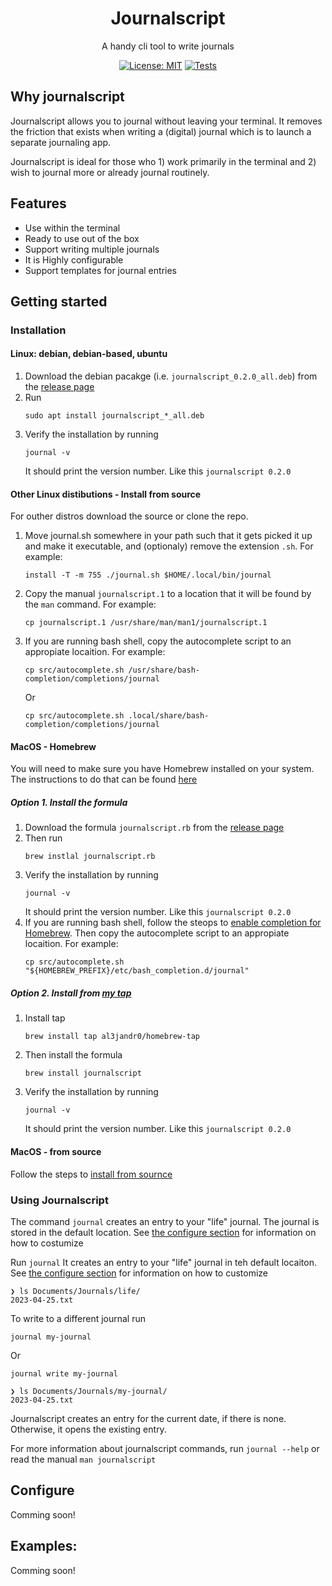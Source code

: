 
<h1 align="center">Journalscript</h1>
<p align="center">A handy cli tool to write journals</p>

<div align="center">

[![License: MIT](https://img.shields.io/badge/License-MIT-yellow.svg)](https://opensource.org/licenses/MIT) 
[![Tests](https://github.com/al3jandr0/journalscript/actions/workflows/ci.yml/badge.svg)](https://github.com/al3jandr0/journalscript/actions/workflows/ci.yml)

</div>

## Why journalscript

Journalscript allows you to journal without leaving your terminal.  It removes the friction that exists when writing a (digital) journal which is to launch a separate journaling app.

Journalscript is ideal for those who 1) work primarily in the terminal and 2) wish to journal more or already journal routinely. 

## Features
- Use within the terminal
- Ready to use out of the box
- Support writing multiple journals
- It is Highly configurable
- Support templates for journal entries

## Getting started

### Installation

#### Linux: debian, debian-based, ubuntu
1. Download the debian pacakge (i.e. `journalscript_0.2.0_all.deb`) from the [release page](https://github.com/al3jandr0/journalscript/releases)
2. Run 
   ```shell
   sudo apt install journalscript_*_all.deb
   ```
3. Verify the installation by running 
   ```shell
   journal -v
   ```
   It should print the version number. Like this `journalscript 0.2.0`

#### Other Linux distibutions - Install from source

For outher distros download the source or clone the repo.

1. Move journal.sh somewhere in your path such that it gets picked it up and make it executable, and (optionaly) remove the extension `.sh`. For example:
    ```shell
    install -T -m 755 ./journal.sh $HOME/.local/bin/journal
    ```
2. Copy the manual `journalscript.1` to a location that it will be found by the `man` command. For example:
    ```shell
    cp journalscript.1 /usr/share/man/man1/journalscript.1
    ```
3. If you are running bash shell, copy the autocomplete script to an appropiate locaition. For example:
   ```shell
   cp src/autocomplete.sh /usr/share/bash-completion/completions/journal
   ```
   Or
   ```shell
   cp src/autocomplete.sh .local/share/bash-completion/completions/journal
   ```
#### MacOS - Homebrew

You will need to make sure you have Homebrew installed on your system. The instructions to do that can be found [here](https://brew.sh/)

##### Option 1. Install the formula
1. Download the formula `journalscript.rb` from the [release page](https://github.com/al3jandr0/journalscript/releases)
2. Then run
   ```shell
   brew instlal journalscript.rb
   ```
3. Verify the installation by running 
   ```shell
   journal -v
   ```
   It should print the version number. Like this `journalscript 0.2.0`
3. If you are running bash shell, follow the steops to [enable completion for Homebrew](https://docs.brew.sh/Shell-Completion). Then copy the autocomplete script to an appropiate locaition. For example:
   ```shell
   cp src/autocomplete.sh "${HOMEBREW_PREFIX}/etc/bash_completion.d/journal"
   ```

##### Option 2. Install from [my tap](https://github.com/al3jandr0/homebrew-tap)

1. Install tap 
   ```shell
   brew install tap al3jandr0/homebrew-tap
   ```
2. Then install the formula 
   ```shell
   brew install journalscript
   ```
3. Verify the installation by running 
   ```shell
   journal -v
   ```
   It should print the version number. Like this `journalscript 0.2.0`
   
#### MacOS - from source

Follow the steps to [install from sournce](#other-linux-distibutions---install-from-source)

### Using Journalscript
The command `journal` creates an entry to your "life" journal.  The journal is stored in the default location. See [the configure section](#configure) for information on how to costumize

Run `journal`
It creates an entry to your "life" journal in teh default locaiton. See [the configure section](#configure) for information on how to customize
```shell
❯ ls Documents/Journals/life/
2023-04-25.txt
```

To write to a different journal run
```shell
journal my-journal
```
Or
```shell
journal write my-journal
```
```shell
❯ ls Documents/Journals/my-journal/
2023-04-25.txt
```

Journalscript creates an entry for the current date, if there is none. Otherwise, it opens the existing entry.

For more information about journalscript commands, run `journal --help` or read the manual `man journalscript`

## Configure
Comming soon!

## Examples:
Comming soon!
